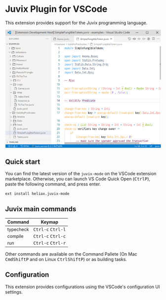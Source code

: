 # Juvix Plugin for VSCode

This extension provides support for the Juvix programming language. 

<p align="center">
  <img src="assets/juvix-vscode-extension.png" >
</p>

## Quick start

You can find the latest version of the `juvix-mode` on the VSCode extension marketplace. Otherwise, you can launch VS Code Quick Open (<kbd>Ctrl</kbd><kbd>P</kbd>), paste the following command, and press enter.

```
ext install heliax.juvix-mode
```

## Juvix main commands

| Command                                 |            Keymap             |
| :-------------------------------------- | :---------------------------: |
| typecheck                               | <kbd>Ctrl-c</kbd> <kbd>Ctrl-l</kbd> |
| compile                                 | <kbd>Ctrl-c</kbd> <kbd>Ctrl-c</kbd> |
| run                                     | <kbd>Ctrl-c</kbd> <kbd>Ctrl-r</kbd> |


Other commands are available on the Command Pallete (On Mac <kbd>Cmd</kbd><kbd>Shift</kbd><kbd>P</kbd> and on Linux <kbd>Ctrl</kbd><kbd>Shift</kbd><kbd>P</kbd>) or as building tasks.

## Configuration

This extension provides configurations using the VSCode's configuration UI settings.
